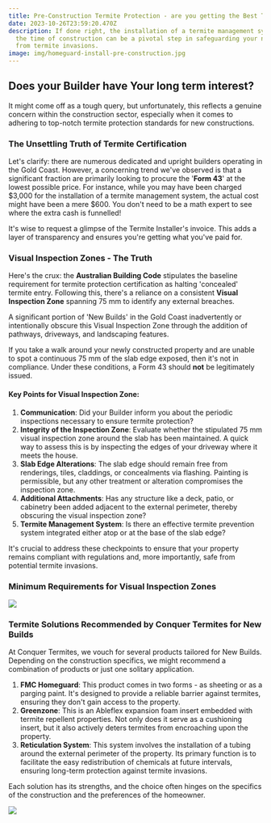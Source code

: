 ```yaml
---
title: Pre-Construction Termite Protection - are you getting the Best Treatment?
date: 2023-10-26T23:59:20.470Z
description: If done right, the installation of a termite management system at
  the time of construction can be a pivotal step in safeguarding your new home
  from termite invasions.
image: img/homeguard-install-pre-construction.jpg
---
```

## Does your Builder have Your long term interest?

It might come off as a tough query, but unfortunately, this reflects a genuine concern within the construction sector, especially when it comes to adhering to top-notch termite protection standards for new constructions.

### The Unsettling Truth of Termite Certification

Let's clarify: there are numerous dedicated and upright builders operating in the Gold Coast. However, a concerning trend we've observed is that a significant fraction are primarily looking to procure the '**Form 43**' at the lowest possible price. For instance, while you may have been charged $3,000 for the installation of a termite management system, the actual cost might have been a mere $600. You don't need to be a math expert to see where the extra cash is funnelled!

It's wise to request a glimpse of the Termite Installer's invoice. This adds a layer of transparency and ensures you're getting what you've paid for.

### Visual Inspection Zones - The Truth

Here's the crux: the **Australian Building Code** stipulates the baseline requirement for termite protection certification as halting 'concealed' termite entry. Following this, there's a reliance on a consistent **Visual Inspection Zone** spanning 75 mm to identify any external breaches.

A significant portion of 'New Builds' in the Gold Coast inadvertently or intentionally obscure this Visual Inspection Zone through the addition of pathways, driveways, and landscaping features. 

If you take a walk around your newly constructed property and are unable to spot a continuous 75 mm of the slab edge exposed, then it's not in compliance. Under these conditions, a Form 43 should **not** be legitimately issued.

#### Key Points for Visual Inspection Zone:

1. **Communication**: Did your Builder inform you about the periodic inspections necessary to ensure termite protection?
2. **Integrity of the Inspection Zone**: Evaluate whether the stipulated 75 mm visual inspection zone around the slab has been maintained. A quick way to assess this is by inspecting the edges of your driveway where it meets the house.
3. **Slab Edge Alterations**: The slab edge should remain free from renderings, tiles, claddings, or concealments via flashing. Painting is permissible, but any other treatment or alteration compromises the inspection zone.
4. **Additional Attachments**: Has any structure like a deck, patio, or cabinetry been added adjacent to the external perimeter, thereby obscuring the visual inspection zone?
5. **Termite Management System**: Is there an effective termite prevention system integrated either atop or at the base of the slab edge?

It's crucial to address these checkpoints to ensure that your property remains compliant with regulations and, more importantly, safe from potential termite invasions.

### Minimum Requirements for Visual Inspection Zones

![](img/measurement-diagram-external-structure-for-fb.jpg)

### Termite Solutions Recommended by Conquer Termites for New Builds

At Conquer Termites, we vouch for several products tailored for New Builds. Depending on the construction specifics, we might recommend a combination of products or just one solitary application.

1. **FMC Homeguard**: This product comes in two forms - as sheeting or as a parging paint. It's designed to provide a reliable barrier against termites, ensuring they don't gain access to the property.
2. **Greenzone**: This is an Ableflex expansion foam insert embedded with termite repellent properties. Not only does it serve as a cushioning insert, but it also actively deters termites from encroaching upon the property.
3. **Reticulation System**: This system involves the installation of a tubing around the external perimeter of the property. Its primary function is to facilitate the easy redistribution of chemicals at future intervals, ensuring long-term protection against termite invasions.

Each solution has its strengths, and the choice often hinges on the specifics of the construction and the preferences of the homeowner.

![](img/protectacote-on-concrete-block-wall.jpg)